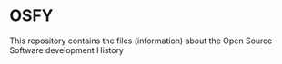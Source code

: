 # OSFY
This repository contains the files (information) about the Open Source Software development History
